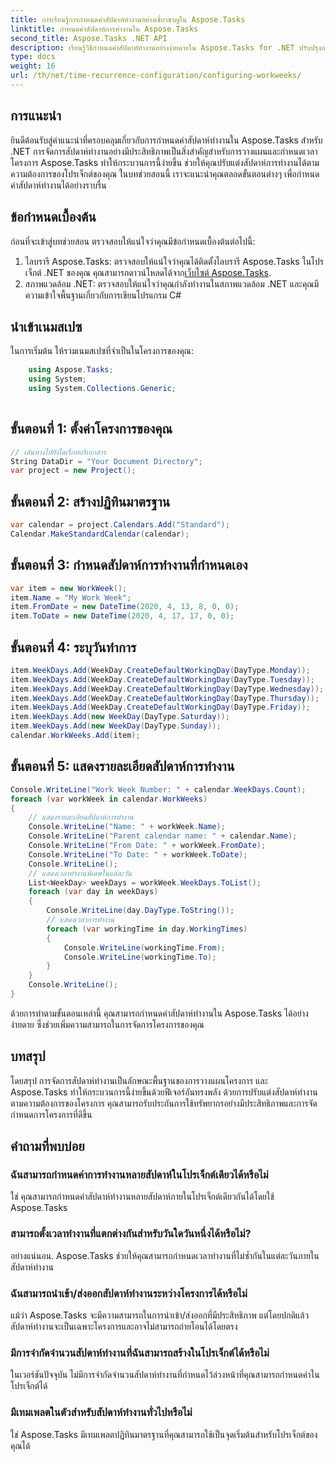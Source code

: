 ```yaml
---
title: การเรียนรู้การกำหนดค่าสัปดาห์ทำงานอย่างเชี่ยวชาญใน Aspose.Tasks
linktitle: กำหนดค่าสัปดาห์การทำงานใน Aspose.Tasks
second_title: Aspose.Tasks .NET API
description: เรียนรู้วิธีกำหนดค่าสัปดาห์ทำงานอย่างง่ายดายใน Aspose.Tasks for .NET ปรับปรุงการจัดกำหนดการโครงการและการจัดการทรัพยากรด้วยคำแนะนำทีละขั้นตอนของเรา
type: docs
weight: 16
url: /th/net/time-recurrence-configuration/configuring-workweeks/
---
```

## การแนะนำ
ยินดีต้อนรับสู่คำแนะนำที่ครอบคลุมเกี่ยวกับการกำหนดค่าสัปดาห์ทำงานใน Aspose.Tasks สำหรับ .NET การจัดการสัปดาห์ทำงานอย่างมีประสิทธิภาพเป็นสิ่งสำคัญสำหรับการวางแผนและกำหนดเวลาโครงการ Aspose.Tasks ทำให้กระบวนการนี้ง่ายขึ้น ช่วยให้คุณปรับแต่งสัปดาห์การทำงานได้ตามความต้องการของโปรเจ็กต์ของคุณ ในบทช่วยสอนนี้ เราจะแนะนำคุณตลอดขั้นตอนต่างๆ เพื่อกำหนดค่าสัปดาห์ทำงานได้อย่างราบรื่น
## ข้อกำหนดเบื้องต้น
ก่อนที่จะเข้าสู่บทช่วยสอน ตรวจสอบให้แน่ใจว่าคุณมีข้อกำหนดเบื้องต้นต่อไปนี้:
1.  ไลบรารี Aspose.Tasks: ตรวจสอบให้แน่ใจว่าคุณได้ติดตั้งไลบรารี Aspose.Tasks ในโปรเจ็กต์ .NET ของคุณ คุณสามารถดาวน์โหลดได้จาก[เว็บไซต์ Aspose.Tasks](https://releases.aspose.com/tasks/net/).
2. สภาพแวดล้อม .NET: ตรวจสอบให้แน่ใจว่าคุณกำลังทำงานในสภาพแวดล้อม .NET และคุณมีความเข้าใจพื้นฐานเกี่ยวกับการเขียนโปรแกรม C#
## นำเข้าเนมสเปซ
ในการเริ่มต้น ให้รวมเนมสเปซที่จำเป็นในโครงการของคุณ:
```csharp
    using Aspose.Tasks;
    using System;
    using System.Collections.Generic;
    
```
## ขั้นตอนที่ 1: ตั้งค่าโครงการของคุณ
```csharp
// เส้นทางไปยังไดเร็กทอรีเอกสาร
String DataDir = "Your Document Directory";
var project = new Project();
```
## ขั้นตอนที่ 2: สร้างปฏิทินมาตรฐาน
```csharp
var calendar = project.Calendars.Add("Standard");
Calendar.MakeStandardCalendar(calendar);
```
## ขั้นตอนที่ 3: กำหนดสัปดาห์การทำงานที่กำหนดเอง
```csharp
var item = new WorkWeek();
item.Name = "My Work Week";
item.FromDate = new DateTime(2020, 4, 13, 8, 0, 0);
item.ToDate = new DateTime(2020, 4, 17, 17, 0, 0);
```
## ขั้นตอนที่ 4: ระบุวันทำการ
```csharp
item.WeekDays.Add(WeekDay.CreateDefaultWorkingDay(DayType.Monday));
item.WeekDays.Add(WeekDay.CreateDefaultWorkingDay(DayType.Tuesday));
item.WeekDays.Add(WeekDay.CreateDefaultWorkingDay(DayType.Wednesday));
item.WeekDays.Add(WeekDay.CreateDefaultWorkingDay(DayType.Thursday));
item.WeekDays.Add(WeekDay.CreateDefaultWorkingDay(DayType.Friday));
item.WeekDays.Add(new WeekDay(DayType.Saturday));
item.WeekDays.Add(new WeekDay(DayType.Sunday));
calendar.WorkWeeks.Add(item);
```
## ขั้นตอนที่ 5: แสดงรายละเอียดสัปดาห์การทำงาน
```csharp
Console.WriteLine("Work Week Number: " + calendar.WeekDays.Count);
foreach (var workWeek in calendar.WorkWeeks)
{
    // แสดงรายละเอียดสัปดาห์การทำงาน
    Console.WriteLine("Name: " + workWeek.Name);
    Console.WriteLine("Parent calendar name: " + calendar.Name);
    Console.WriteLine("From Date: " + workWeek.FromDate);
    Console.WriteLine("To Date: " + workWeek.ToDate);
    Console.WriteLine();
    // แสดงเวลาทำงานพิเศษในแต่ละวัน
    List<WeekDay> weekDays = workWeek.WeekDays.ToList();
    foreach (var day in weekDays)
    {
        Console.WriteLine(day.DayType.ToString());
        // แสดงเวลาการทำงาน
        foreach (var workingTime in day.WorkingTimes)
        {
            Console.WriteLine(workingTime.From);
            Console.WriteLine(workingTime.To);
        }
    }
    Console.WriteLine();
}
```
ด้วยการทำตามขั้นตอนเหล่านี้ คุณสามารถกำหนดค่าสัปดาห์ทำงานใน Aspose.Tasks ได้อย่างง่ายดาย ซึ่งช่วยเพิ่มความสามารถในการจัดการโครงการของคุณ
## บทสรุป
โดยสรุป การจัดการสัปดาห์ทำงานเป็นลักษณะพื้นฐานของการวางแผนโครงการ และ Aspose.Tasks ทำให้กระบวนการนี้ง่ายขึ้นด้วยฟีเจอร์อันทรงพลัง ด้วยการปรับแต่งสัปดาห์ทำงานตามความต้องการของโครงการ คุณสามารถรับประกันการใช้ทรัพยากรอย่างมีประสิทธิภาพและการจัดกำหนดการโครงการที่ดีขึ้น
## คำถามที่พบบ่อย
### ฉันสามารถกำหนดค่าการทำงานหลายสัปดาห์ในโปรเจ็กต์เดียวได้หรือไม่
ใช่ คุณสามารถกำหนดค่าสัปดาห์ทำงานหลายสัปดาห์ภายในโปรเจ็กต์เดียวกันได้โดยใช้ Aspose.Tasks
### สามารถตั้งเวลาทำงานที่แตกต่างกันสำหรับวันใดวันหนึ่งได้หรือไม่?
อย่างแน่นอน. Aspose.Tasks ช่วยให้คุณสามารถกำหนดเวลาทำงานที่ไม่ซ้ำกันในแต่ละวันภายในสัปดาห์ทำงาน
### ฉันสามารถนำเข้า/ส่งออกสัปดาห์ทำงานระหว่างโครงการได้หรือไม่
แม้ว่า Aspose.Tasks จะมีความสามารถในการนำเข้า/ส่งออกที่มีประสิทธิภาพ แต่โดยปกติแล้วสัปดาห์ทำงานจะเป็นเฉพาะโครงการและอาจไม่สามารถถ่ายโอนได้โดยตรง
### มีการจำกัดจำนวนสัปดาห์ทำงานที่ฉันสามารถสร้างในโปรเจ็กต์ได้หรือไม่
ในเวอร์ชันปัจจุบัน ไม่มีการจำกัดจำนวนสัปดาห์ทำงานที่กำหนดไว้ล่วงหน้าที่คุณสามารถกำหนดค่าในโปรเจ็กต์ได้
### มีเทมเพลตในตัวสำหรับสัปดาห์ทำงานทั่วไปหรือไม่
ใช่ Aspose.Tasks มีเทมเพลตปฏิทินมาตรฐานที่คุณสามารถใช้เป็นจุดเริ่มต้นสำหรับโปรเจ็กต์ของคุณได้